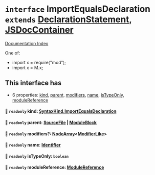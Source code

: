 # `interface` ImportEqualsDeclaration `extends` [DeclarationStatement](../private.interface.DeclarationStatement/README.md), [JSDocContainer](../private.interface.JSDocContainer/README.md)

[Documentation Index](../README.md)

One of:
- import x = require("mod");
- import x = M.x;

## This interface has

- 6 properties:
[kind](#-readonly-kind-syntaxkindimportequalsdeclaration),
[parent](#-readonly-parent-sourcefile--moduleblock),
[modifiers](#-readonly-modifiers-nodearraymodifierlike),
[name](#-readonly-name-identifier),
[isTypeOnly](#-readonly-istypeonly-boolean),
[moduleReference](#-readonly-modulereference-modulereference)


#### 📄 `readonly` kind: [SyntaxKind.ImportEqualsDeclaration](../private.enum.SyntaxKind/README.md#importequalsdeclaration--271)



#### 📄 `readonly` parent: [SourceFile](../private.interface.SourceFile/README.md) | [ModuleBlock](../private.interface.ModuleBlock/README.md)



#### 📄 `readonly` modifiers?: [NodeArray](../private.interface.NodeArray/README.md)\<[ModifierLike](../private.type.ModifierLike/README.md)>



#### 📄 `readonly` name: [Identifier](../private.interface.Identifier/README.md)



#### 📄 `readonly` isTypeOnly: `boolean`



#### 📄 `readonly` moduleReference: [ModuleReference](../private.type.ModuleReference/README.md)



